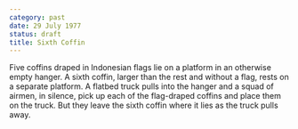 ```yaml
---
category: past
date: 29 July 1977
status: draft
title: Sixth Coffin
---
```



Five coffins draped in Indonesian flags lie on a
platform in an otherwise empty hanger. A sixth coffin, larger than the
rest and without a flag, rests on a separate platform. A flatbed truck
pulls into the hanger and a squad of airmen, in silence, pick up each of
the flag-draped coffins and place them on the truck. But they leave the
sixth coffin where it lies as the truck pulls away.
